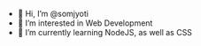 - 👋 Hi, I’m @somjyoti
- 👀 I’m interested in Web Development
- 🌱 I’m currently learning NodeJS, as well as CSS

<!---
somjyoti/somjyoti is a ✨ special ✨ repository because its `README.md` (this file) appears on your GitHub profile.
You can click the Preview link to take a look at your changes.
--->
